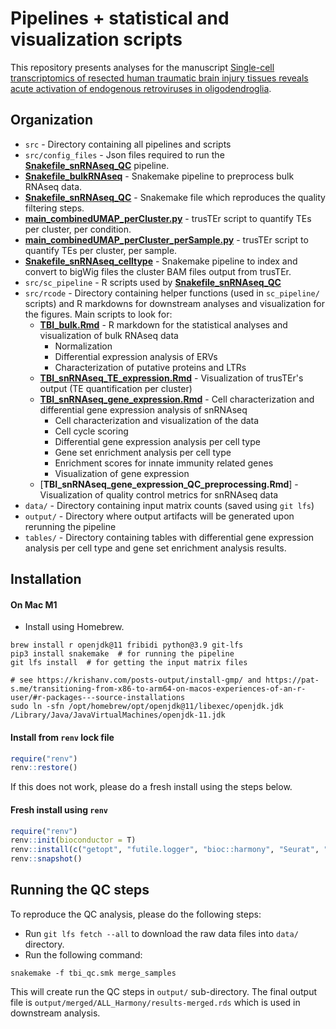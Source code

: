 # Pipelines + statistical and visualization scripts

This repository presents analyses for the manuscript
[Single-cell transcriptomics of resected human traumatic brain injury tissues reveals acute activation of endogenous retroviruses in oligodendroglia](https://www.biorxiv.org/content/10.1101/2022.09.07.506982v1).

## Organization
- `src` - Directory containing all pipelines and scripts
- `src/config_files` - Json files required to run the [**Snakefile_snRNAseq_QC**](./src/Snakefile_snRNAseq_QC) pipeline.
- [**Snakefile_bulkRNAseq**](./src/Snakefile_bulkRNAseq) - Snakemake pipeline to preprocess bulk RNAseq data.
- [**Snakefile_snRNAseq_QC**](./src/Snakefile_snRNAseq_QC) - Snakemake file which reproduces the quality filtering steps.
- [**main_combinedUMAP_perCluster.py**](./src/main_combinedUMAP_perCluster.py) - trusTEr script to quantify TEs per cluster, per condition.
- [**main_combinedUMAP_perCluster_perSample.py**](./src/main_combinedUMAP_perCluster_perSample.py) - trusTEr script to quantify TEs per cluster, per sample.
- [**Snakefile_snRNAseq_celltype**](./src/Snakefile_snRNAseq_celltype) - Snakemake pipeline to index and convert to bigWig files the cluster BAM files output from trusTEr.
- `src/sc_pipeline` - R scripts used by [**Snakefile_snRNAseq_QC**](./src/Snakefile_snRNAseq_QC)
- `src/rcode` - Directory containing helper functions (used in `sc_pipeline/` scripts) and R markdowns for downstream analyses and visualization for the figures. Main scripts to look for:
	+ [**TBI_bulk.Rmd**](./src/rcode/TBI_bulk.Rmd) - R markdown for the statistical analyses and visualization of bulk RNAseq data
		* Normalization
		* Differential expression analysis of ERVs
		* Characterization of putative proteins and LTRs
	+ [**TBI_snRNAseq_TE_expression.Rmd**](./src/rcode/TBI_snRNAseq_TE_expression.Rmd) - Visualization of trusTEr's output (TE quantification per cluster)
	+ [**TBI_snRNAseq_gene_expression.Rmd**](./src/rcode/TBI_snRNAseq_TE_expression.Rmd) - Cell characterization and differential gene expression analysis of snRNAseq
		* Cell characterization and visualization of the data
		* Cell cycle scoring
		* Differential gene expression analysis per cell type
		* Gene set enrichment analysis per cell type
		* Enrichment scores for innate immunity related genes
		* Visualization of gene expression
	+ [**TBI_snRNAseq_gene_expression_QC_preprocessing.Rmd**] - Visualization of quality control metrics for snRNAseq data
- `data/` - Directory containing input matrix counts (saved using `git lfs`)
- `output/` - Directory where output artifacts will be generated upon rerunning the pipeline
- `tables/` - Directory containing tables with differential gene expression analysis per cell type and gene set enrichment analysis results.

## Installation
#### On Mac M1 
- Install using Homebrew.
```shell
brew install r openjdk@11 fribidi python@3.9 git-lfs
pip3 install snakemake  # for running the pipeline 
git lfs install  # for getting the input matrix files

# see https://krishanv.com/posts-output/install-gmp/ and https://pat-s.me/transitioning-from-x86-to-arm64-on-macos-experiences-of-an-r-user/#r-packages---source-installations 
sudo ln -sfn /opt/homebrew/opt/openjdk@11/libexec/openjdk.jdk /Library/Java/JavaVirtualMachines/openjdk-11.jdk
```


#### Install from `renv` lock file
```R
require("renv")
renv::restore()
```
If this does not work, please do a fresh install using the steps below. 
#### Fresh install using `renv`
```R 
require("renv")
renv::init(bioconductor = T)
renv::install(c("getopt", "futile.logger", "bioc::harmony", "Seurat", "bioc::monocle", "bioc::scater", "bioc::clusterProfiler", "bioc::simpleSingleCell", "ellipse"))
renv::snapshot()
```

## Running the QC steps

To reproduce the QC analysis, please do the following steps: 

- Run `git lfs fetch --all` to download the raw data files into `data/` directory.
- Run the following command: 

```shell 
snakemake -f tbi_qc.smk merge_samples 
``` 
This will create run the QC steps in `output/` sub-directory. The final output file is `output/merged/ALL_Harmony/results-merged.rds` which is used in downstream analysis.

